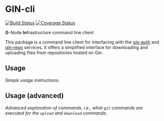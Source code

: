 # GIN-cli

[![Build Status](https://travis-ci.org/G-Node/gin-cli.svg?branch=master)](https://travis-ci.org/G-Node/gin-cli) [![Coverage Status](https://coveralls.io/repos/github/G-Node/gin-cli/badge.svg?branch=master)](https://coveralls.io/github/G-Node/gin-cli?branch=master)

**G**-Node **In**frastructure command line client

This package is a command line client for interfacing with the [gin-auth](https://github.com/G-Node/gin-auth) and [gin-repo](https://github.com/G-Node/gin-repo) services.
It offers a simplified interface for downloading and uploading files from repositories hosted on Gin.

## Usage

*Simple usage instructions*.

## Usage (advanced)

*Advanced explanation of commands, i.e., what `git` commands are executed for the `upload` and `download` commands*.
